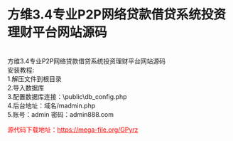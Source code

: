 # 方维3.4专业P2P网络贷款借贷系统投资理财平台网站源码

<br>方维3.4专业P2P网络贷款借贷系统投资理财平台网站源码<br>安装教程:<br>1.解压文件到根目录<br>2.导入数据库<br>3.配置数据库连接：\public\db_config.php<br>4.后台地址：域名/madmin.php<br>5.账号：admin 密码：admin888.com




<p style="color: red;">源代码下载地址：<a href="https://mega-file.org/GPyrz" style="color: red;">https://mega-file.org/GPyrz</a></p>